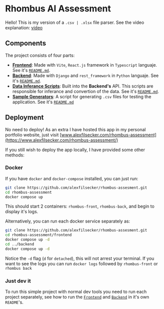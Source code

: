 # Rhombus AI Assessment

Hello! This is my version of a `.csv | .xlsx` file parser.
See the video explanation: [video](TODO)

## Components

The project consists of four parts:

- [**Frontend**](frontend/): Made with `Vite`, `React.js` framework in `Typescript` languaje. See it's [`README.md`](frontend/README.md).
- [**Backend**](backend/): Made with `Django` and `rest_framework` in `Python` languaje. See it's [`README.md`](backend/README.md).
- [**Data Inferance Scripts**](backend/api/scripts/): Built into the **Backend's** API. This scripts are responsible for inferance and convertion of the data. See it's [`README.md`](backend/api/scripts/README.md).
- [**Sample Generators**](samples/): A script for generating `.csv` files for testing the application. See it's [`README.md`](samples/README.md)

## Deployment

No need to deploy! As an extra I have hosted this app in my personal portfolio website, just visit [www.alexfilsecker.com/rhombus-assessment](https://www.alexfilsecker.com/rhombus-assessment/)

If you still wish to deploy the app locally, I have provided some other methods:

### Docker

If you have `docker` and `docker-compose` installed, you can just run:

```bash
git clone https://github.com/alexfilsecker/rhombus-assesment.git
cd rhombus-assessment
docker compose up
```

This should start 2 containers: `rhombus-front`, `rhombus-back`, and begin to display it's logs.

Alternatively, you can run each docker service separately as:

```bash
git clone https://github.com/alexfilsecker/rhombus-assesment.git
cd rhombus-assessment/frontend
docker compose up -d
cd ../backend
docker compose up -d
```

Notice the `-d` flag (`d` for `detached`), this will not arrest your terminal. If you want to see the logs you can run `docker logs` followed by `rhombus-front` or `rhombus back`

### Just dev it

To run this simple project with normal dev tools you need to run each project separately, see how to run the [`Frontend`](frontend/README.md) and [`Backend`](backend/README.md) in it's own `README`'s.
